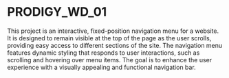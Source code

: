 # PRODIGY_WD_01
This project is an interactive, fixed-position navigation menu for a website. It is designed to remain visible at the top of the page as the user scrolls, providing easy access to different sections of the site. The navigation menu features dynamic styling that responds to user interactions, such as scrolling and hovering over menu items. The goal is to enhance the user experience with a visually appealing and functional navigation bar.
